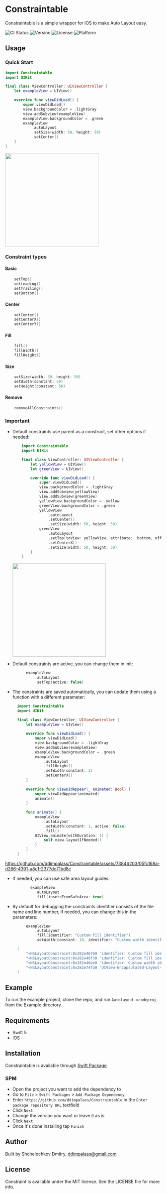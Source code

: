# Constraintable
Constraintable is a simple wrapper for iOS to make Auto Layout easy.

![CI Status](https://img.shields.io/badge/build-available-emerald)
![Version](https://img.shields.io/badge/package-1.0.0-redbuild)
![License](https://img.shields.io/badge/license-MIT-lightgray)
![Platform](https://img.shields.io/badge/platform-iOS_-red)

## Usage
### Quick Start

```swift
import Constraintable
import UIKit

final class ViewController: UIViewController {
    let exampleView = UIView()

    override func viewDidLoad() {
        super.viewDidLoad()
        view.backgroundColor = .lightGray
        view.addSubview(exampleView)
        exampleView.backgroundColor = .green
        exampleView
            .autoLayout
            .setSize(width: 50, height: 50)
            .setCenter()
    }
}
```
<img src="https://github.com/ddimpalass/Constraintable/assets/73846203/640dd552-9fe3-4e05-adc5-210ea737e17c" width="300">

### Constraint types
#### Basic

```swift
    setTop()
    setLeading()
    setTrailing()
    setBottom()
```
#### Center

```swift
    setCenter()
    setCenterX()
    setCenterY()
```
#### Fill

```swift
    fill()
    fillWidth()
    fillHeight()
```
#### Size

```swift
    setSize(width: 50, height: 50)
    setWidth(constant: 50)
    setHeight(constant: 50)
```
#### Remove

```swift
    removeAllConstraints()
```

### Important
- Default constraints use parent as a construct, set other options if needed:
  
    ```swift
        import Constraintable
        import UIKit

        final class ViewController: UIViewController {
            let yellowView = UIView()
            let greenView = UIView()
    
            override func viewDidLoad() {
                super.viewDidLoad()
                view.backgroundColor = .lightGray
                view.addSubview(yellowView)
                view.addSubview(greenView)
                yellowView.backgroundColor = .yellow
                greenView.backgroundColor = .green
                yellowView
                    .autoLayout
                    .setCenter()
                    .setSize(width: 50, height: 50)
                greenView
                    .autoLayout
                    .setTop(toView: yellowView, attribute: .bottom, offset: 20)
                    .setCenterX()
                    .setSize(width: 50, height: 50)
            }
        }
    ```
    <img src="https://github.com/ddimpalass/Constraintable/assets/73846203/b3e33f23-9293-4f63-955a-c40da200c844" width="300">
    
- Default constraints are active, you can change them in init:
  
  ```swift
        exampleView
            .autoLayout
            .setTop(active: false)
    ```
- The constraints are saved automatically, you can update them using a function with a different parameter:
  
  ```swift
    import Constraintable
    import UIKit

    final class ViewController: UIViewController {
        let exampleView = UIView()
    
        override func viewDidLoad() {
            super.viewDidLoad()
            view.backgroundColor = .lightGray
            view.addSubview(exampleView)
            exampleView.backgroundColor = .green
            exampleView
                .autoLayout
                .fillHeight()
                .setWidth(constant: 1)
                .setCenterX()
        }
    
        override func viewDidAppear(_ animated: Bool) {
            super.viewDidAppear(animated)
            animate()
        }
    
        func animate() {
            exampleView
                .autoLayout
                .setWidth(constant: 1, active: false)
                .fill()
            UIView.animate(withDuration: 1) {
                self.view.layoutIfNeeded()
            }
        }
    }
    ```
https://github.com/ddimpalass/Constraintable/assets/73846203/05fc168a-d286-4391-a8c1-2377dc71bd8c
  
- If needed, you can use safe area layout guides:
  
  ```swift
          exampleView
            .autoLayout
            .fill(insetsFromSafeArea: true)
  ```
- By default for debugging the constraints identifier consists of the file name and line number, if needed, you can change this in the parameters:
    
  ```swift
        exampleView
            .autoLayout
            .fill(identifier: "Custom fill identifier")
            .setWidth(constant: 10, identifier: "Custom width identifier")
  ```
  ```swift
    (
        "<NSLayoutConstraint:0x282e46760 'identifier: Custom fill identifier, line: 21, hashValue: -435902399194849290' H:|-(0)-[UIView:0x10320e960]   (active, names: '|':UIView:0x103210420 )>",
        "<NSLayoutConstraint:0x282e46f30 'identifier: Custom fill identifier, line: 42, hashValue: -3929101876278980667' UIView:0x10320e960.trailing == UIView:0x103210420.trailing   (active)>",
        "<NSLayoutConstraint:0x282e46ee0 'identifier: Custom width identifier, line: 52, hashValue: 8639153536126554782' UIView:0x10320e960.width == 10   (active)>",
        "<NSLayoutConstraint:0x282e74fa0 'UIView-Encapsulated-Layout-Width' UIView:0x103210420.width == 393   (active)>"
    )
   ```

## Example
To run the example project, clone the repo, and run `Autolayout.xcodeproj` from the Example directory.

## Requirements
* Swift 5
* iOS

## Installation
Constraintable is available through [Swift Package](https://swift.org/package-manager/).

### SPM
* Open the project you want to add the dependency to
* Go to `File` > `Swift Packages` > `Add Package Dependency`
* Enter `https://github.com/ddimpalass/Constraintable` in the `Enter package repository URL` textfield
* Click `Next`
* Change the version you want or leave it as is
* Click `Next`
* Once it's done installing tap `Finish` 

## Author
Built by Shchelochkov Dmitry, <ddimpalass@gmail.com>

## License
Constraint is available under the MIT license. See the LICENSE file for more info.

